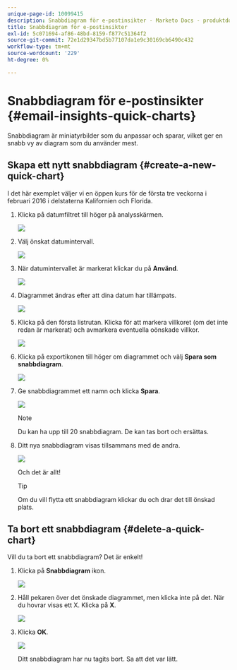```yaml
---
unique-page-id: 10099415
description: Snabbdiagram för e-postinsikter - Marketo Docs - produktdokumentation
title: Snabbdiagram för e-postinsikter
exl-id: 5c071694-af86-48bd-8159-f877c51364f2
source-git-commit: 72e1d29347bd5b77107da1e9c30169cb6490c432
workflow-type: tm+mt
source-wordcount: '229'
ht-degree: 0%

---
```


# Snabbdiagram för e-postinsikter {#email-insights-quick-charts}

Snabbdiagram är miniatyrbilder som du anpassar och sparar, vilket ger en snabb vy av diagram som du använder mest.

## Skapa ett nytt snabbdiagram {#create-a-new-quick-chart}

I det här exemplet väljer vi en öppen kurs för de första tre veckorna i februari 2016 i delstaterna Kalifornien och Florida.

1. Klicka på datumfiltret till höger på analysskärmen.

   ![](assets/one-1.png)

1. Välj önskat datumintervall.

   ![](assets/two-2.png)

1. När datumintervallet är markerat klickar du på **Använd**.

   ![](assets/three-2.png)

1. Diagrammet ändras efter att dina datum har tillämpats.

   ![](assets/four.png)

1. Klicka på den första listrutan. Klicka för att markera villkoret (om det inte redan är markerat) och avmarkera eventuella oönskade villkor.

   ![](assets/5.png)

1. Klicka på exportikonen till höger om diagrammet och välj **Spara som snabbdiagram**.

   ![](assets/six.png)

1. Ge snabbdiagrammet ett namn och klicka **Spara**.

   ![](assets/seven.png)

   >[!NOTE]
   >
   >Du kan ha upp till 20 snabbdiagram. De kan tas bort och ersättas.

1. Ditt nya snabbdiagram visas tillsammans med de andra.

   ![](assets/8.png)

   Och det är allt!

   >[!TIP]
   >
   >Om du vill flytta ett snabbdiagram klickar du och drar det till önskad plats.

## Ta bort ett snabbdiagram {#delete-a-quick-chart}

Vill du ta bort ett snabbdiagram? Det är enkelt!

1. Klicka på **Snabbdiagram** ikon.

   ![](assets/nine.png)

1. Håll pekaren över det önskade diagrammet, men klicka inte på det. När du hovrar visas ett X. Klicka på **X**.

   ![](assets/ten.png)

1. Klicka **OK**.

   ![](assets/eleven.png)

   Ditt snabbdiagram har nu tagits bort. Sa att det var lätt.
